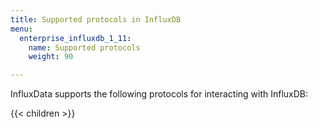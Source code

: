 ```yaml
---
title: Supported protocols in InfluxDB
menu:
  enterprise_influxdb_1_11:
    name: Supported protocols
    weight: 90

---
```



InfluxData supports the following protocols for interacting with InfluxDB:

{{< children >}}
